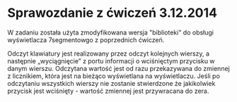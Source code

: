 Sprawozdanie z ćwiczeń 3.12.2014
================================

W zadaniu została użyta zmodyfikowana wersja "biblioteki" do obsługi wyświetlacza 7segmentowgo z poprzednich ćwiczeń.

Odczyt klawiatury jest realizowany przez odczyt kolejnych wierszy, a następnie „wyciągnięcie” z portu informacji o wciśnięctym przycisku w danym wierszu.
Odczytana wartość jest od razu przekazywana do zmiennej z licznikiem, która jest na bieżąco wyświetlana na wyświetlaczu.
Jeśli po odczytaniu wszystkich wierszy nie zostanie stwierdzone że jakikolwiek przycisk jest wciśnięty - wartość zmiennej jest przywracana do zera.
